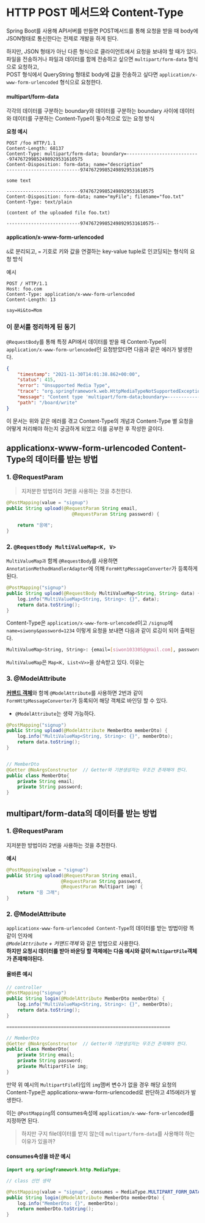 # HTTP POST 메서드와 Content-Type
Spring Boot를 사용해 API서버를 만들면 POST메서드를 통해 요청을 받을 때 body에 JSON형태로 통신한다는 전제로 개발을 하게 된다.  

하지만, JSON 형태가 아닌 다른 형식으로 클라이언트에서 요청을 보내야 할 때가 있다.  
파일을 전송하거나 파일과 데이터를 함께 전송하고 싶으면 `multipart/form-data` 형식으로 요청하고,  
POST 형식에서 QueryString 형태로 body에 값을 전송하고 싶다면 `application/x-www-form-urlencoded` 형식으로 요청한다.

#### multipart/form-data
각각의 데이터를 구분하는 boundary와 데이터를 구분하는 boundary 사이에 데이터와 데이터를 구분하는 Content-Type이 필수적으로 있는 요청 방식

**요청 예시**
```http
POST /foo HTTP/1.1
Content-Length: 68137
Content-Type: multipart/form-data; boundary=---------------------------974767299852498929531610575
Content-Disposition: form-data; name="description"
---------------------------974767299852498929531610575

some text

---------------------------974767299852498929531610575
Content-Disposition: form-data; name="myFile"; filename="foo.txt"
Content-Type: text/plain

(content of the uploaded file foo.txt)

---------------------------974767299852498929531610575--
```

#### application/x-www-form-urlencoded
`&`로 분리되고, `=` 기호로 키와 값을 연결하는 key-value tuple로 인코딩되는 형식의 요청 방식

예시
```http
POST / HTTP/1.1
Host: foo.com
Content-Type: application/x-www-form-urlencoded
Content-Length: 13

say=Hi&to=Mom
```

### 이 문서를 정리하게 된 동기
`@RequestBody`를 통해 특정 API에서 데이터를 받을 때 Content-Type이 `application/x-www-form-urlencoded`인 요청받았다면 다음과 같은 에러가 발생한다.
```json
{
    "timestamp": "2021-11-30T14:01:38.862+00:00",
    "status": 415,
    "error": "Unsupported Media Type",
    "trace": "org.springframework.web.HttpMediaTypeNotSupportedException: Content type 'multipart/form-data;boundary=--------------------------626757645175388487558235;charset=UTF-8' not supported\n\tat org.springframework.web.servlet.mvc.method.annotation.AbstractMessageConverterMethodArgumentResolver.readWithMessageConverters(AbstractMessageConverterMethodArgumentResolver.java:206)\n\tat org.springframework.web.servlet.mvc.method.annotation.RequestResponseBodyMethodProcessor.readWithMessageConverters(RequestResponseBodyMethodProcessor.java:160) ...",
    "message": "Content type 'multipart/form-data;boundary=--------------------------626757645175388487558235;charset=UTF-8' not supported",
    "path": "/board/write"
}
```
이 문서는 위와 같은 에러를 겪고 Content-Type의 개념과 Content-Type 별 요청을 어떻게 처리해야 하는지 궁금하게 되었고 이를 공부한 후 작성한 글이다. 

## applicationx-www-form-urlencoded Content-Type의 데이터를 받는 방법
### 1. @RequestParam
> 지저분한 방법이라 3번을 사용하는 것을 추천한다.
```java
@PostMapping(value = "signup")
public String upload(@RequestParam String email,
                        @RequestParam String password) {

    return "응애";
}
```

### 2. `@RequestBody MultiValueMap<K, V>`
`MultiValueMap과` 함께 `@RequestBody`를 사용하면 `AnnotationMethodHandlerAdapter`에 의해 `FormHttpMessageConverter`가 등록하게 된다.

```java
@PostMapping("signup")
public String upload(@RequestBody MultiValueMap<String, String> data) { 
    log.info("MultiValueMap<String, String>: {}", data);
    return data.toString();
}
```
Content-Type은 `application/x-www-form-urlencoded`이고 `/signup`에 `name=siwony&password=1234` 이렇게 요청을 보내면 다음과 같이 로깅이 되어 출력된다.
```sh
MultiValueMap<String, String>: {email=[siwon103305@gmail.com], password=[siwon]}
```
`MultiValueMap`은 `Map<K, List<V>>`을 상속받고 있다. 이유는 

### 3. @ModelAttribute
[**커맨드 객체**](command-object.md)와 함께 `@ModelAttribute`를 사용하면 2번과 같이 `FormHttpMessageConverter`가 등록되어 해당 객체로 바인딩 할 수 있다.
- `@ModelAttribute`는 생략 가능하다.
```java
@PostMapping("signup")
public String upload(@ModelAttribute MemberDto memberDto) { 
    log.info("MultiValueMap<String, String>: {}", memberDto);
    return data.toString();
}


// MemberDto
@Getter @NoArgsConstructor  // Getter와 기본생성자는 무조건 존재해야 한다.
public class MemberDto{
    private String email;
    private String password;
}
```

## multipart/form-data의 데이터를 받는 방법

### 1. @RequestParam
지저분한 방법이라 2번을 사용하는 것을 추천한다.

**예시**
```java
@PostMapping(value = "signup")
public String upload(@RequestParam String email,
                    @RequestParam String password,
                    @RequestParam Multipart img) {
    return "응 그래";
}
```

### 2. @ModelAttribute 
`applicationx-www-form-urlencoded Content-Type`의 데이터를 받는 방법이랑 똑같이 인자에  
*`@ModelAttribute` + 커맨드객체* 와 같은 방법으로 사용한다.  
**하지만 요청시 데이터를 받아 바운딩 할 객체에는 다음 예시와 같이 `MultipartFile`객체가 존재해야된다.**

#### 올바른 예시
```java
// controller
@PostMapping("signup")
public String login(@ModelAttribute MemberDto memberDto) { 
    log.info("MultiValueMap<String, String>: {}", memberDto);
    return data.toString();
}

============================================================

// MemberDto
@Getter @NoArgsConstructor  // Getter와 기본생성자는 무조건 존재해야 한다.
public class MemberDto{
    private String email;
    private String password;
    private MultipartFile img;
}
```
만약 위 예시의 `MultipartFile`타입의 `img`맴버 변수가 없을 경우 해당 요청의 Content-Type은 applicationx-www-form-urlencoded로 판단하고 415에러가 발생한다.

이는 `@PostMapping`의 consumes속성에 `application/x-www-form-urlencoded`를 지정하면 된다.
> 하지만 구지 file데이터를 받지 않는데 `multipart/form-data`를 사용해야 하는 이유가 있을까?

#### consumes속성을 바꾼 예시
```java
import org.springframework.http.MediaType;

// class 선언 생략

@PostMapping(value = "signup", consumes = MediaType.MULTIPART_FORM_DATA_VALUE)
public String login(@ModelAttribute MemberDto memberDto) {
    log.info("MemberDto: {}", memberDto);
    return memberDto.toString();
}
```





